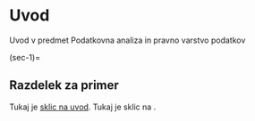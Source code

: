 # Uvod

Uvod v predmet Podatkovna analiza in pravno varstvo podatkov

(sec-1)=
## Razdelek za primer

Tukaj je [sklic na uvod](uvod.md). Tukaj je sklic na [](sec-1).
